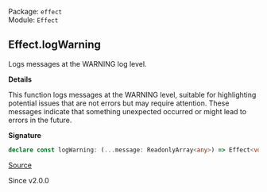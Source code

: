 Package: `effect`<br />
Module: `Effect`<br />

## Effect.logWarning

Logs messages at the WARNING log level.

**Details**

This function logs messages at the WARNING level, suitable for highlighting
potential issues that are not errors but may require attention. These
messages indicate that something unexpected occurred or might lead to errors
in the future.

**Signature**

```ts
declare const logWarning: (...message: ReadonlyArray<any>) => Effect<void, never, never>
```

[Source](https://github.com/Effect-TS/effect/tree/main/packages/effect/src/Effect.ts#L10977)

Since v2.0.0